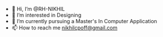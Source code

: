 - 👋 Hi, I’m @RH-NIKHIL
- 👀 I’m interested in Designing
- 🌱 I’m currently pursuing a Master's In Computer Application
- 📫 How to reach me nikhilcpoff@gmail.com
